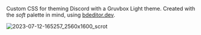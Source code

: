 Custom CSS for theming Discord with a Gruvbox Light theme. Created with the <em>soft</em> palette in mind, using [bdeditor.dev](https://bdeditor.dev/).

![2023-07-12-165257_2560x1600_scrot](https://github.com/MujtabaAsim/GruvboxLight-Discord/assets/62666332/3d09d978-9f80-46e7-a7d5-f9d13a42de14)
